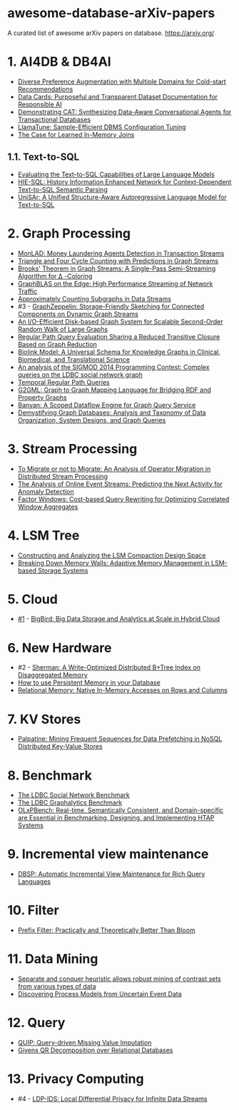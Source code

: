 awesome-database-arXiv-papers
=============================

A curated list of awesome arXiv papers on database. https://arxiv.org/

# 1. AI4DB & DB4AI

- [Diverse Preference Augmentation with Multiple Domains for Cold-start Recommendations](https://arxiv.org/abs/2204.00327)
- [Data Cards: Purposeful and Transparent Dataset Documentation for Responsible AI](https://arxiv.org/abs/2204.01075)
- [Demonstrating CAT: Synthesizing Data-Aware Conversational Agents for Transactional Databases](https://arxiv.org/abs/2203.14144)
- [LlamaTune: Sample-Efficient DBMS Configuration Tuning](https://arxiv.org/abs/2203.05128)
- [The Case for Learned In-Memory Joins](https://arxiv.org/abs/2111.08824)

## 1.1. Text-to-SQL

- [Evaluating the Text-to-SQL Capabilities of Large Language Models](https://arxiv.org/abs/2204.00498)
- [HIE-SQL: History Information Enhanced Network for Context-Dependent Text-to-SQL Semantic Parsing](https://arxiv.org/abs/2203.07376)
- [UniSAr: A Unified Structure-Aware Autoregressive Language Model for Text-to-SQL](https://arxiv.org/abs/2203.07781)


# 2. Graph Processing

- [MonLAD: Money Laundering Agents Detection in Transaction Streams](https://arxiv.org/abs/2201.10051)
- [Triangle and Four Cycle Counting with Predictions in Graph Streams](https://arxiv.org/abs/2203.09572)
- [Brooks' Theorem in Graph Streams: A Single-Pass Semi-Streaming Algorithm for Δ -Coloring](https://arxiv.org/abs/2203.10984)
- [GraphBLAS on the Edge: High Performance Streaming of Network Traffic](https://arxiv.org/abs/2203.13934)
- [Approximately Counting Subgraphs in Data Streams](https://arxiv.org/abs/2203.14225)
- #3 - [GraphZeppelin: Storage-Friendly Sketching for Connected Components on Dynamic Graph Streams](https://arxiv.org/abs/2203.14927)
- [An I/O-Efficient Disk-based Graph System for Scalable Second-Order Random Walk of Large Graphs](https://arxiv.org/abs/2203.16123)
- [Regular Path Query Evaluation Sharing a Reduced Transitive Closure Based on Graph Reduction](https://arxiv.org/abs/2111.06918)
- [Biolink Model: A Universal Schema for Knowledge Graphs in Clinical, Biomedical, and Translational Science](https://arxiv.org/abs/2203.13906)
- [An analysis of the SIGMOD 2014 Programming Contest: Complex queries on the LDBC social network graph](https://arxiv.org/abs/2010.12243)
- [Temporal Regular Path Queries](https://arxiv.org/abs/2107.01241)
- [G2GML: Graph to Graph Mapping Language for Bridging RDF and Property Graphs](https://arxiv.org/abs/2203.06393)
- [Banyan: A Scoped Dataflow Engine for Graph Query Service](https://arxiv.org/abs/2202.12530)
- [Demystifying Graph Databases: Analysis and Taxonomy of Data Organization, System Designs, and Graph Queries](https://arxiv.org/abs/1910.09017)

# 3. Stream Processing

- [To Migrate or not to Migrate: An Analysis of Operator Migration in Distributed Stream Processing](https://arxiv.org/abs/2203.03501)
- [The Analysis of Online Event Streams: Predicting the Next Activity for Anomaly Detection](https://arxiv.org/abs/2203.09619)
- [Factor Windows: Cost-based Query Rewriting for Optimizing Correlated Window Aggregates](https://arxiv.org/abs/2008.12379)

# 4. LSM Tree

- [Constructing and Analyzing the LSM Compaction Design Space](https://arxiv.org/abs/2202.04522)
- [Breaking Down Memory Walls: Adaptive Memory Management in LSM-based Storage Systems](https://arxiv.org/abs/2004.10360)

# 5. Cloud

- [#1](../../issues/1) - [BigBird: Big Data Storage and Analytics at Scale in Hybrid Cloud](https://arxiv.org/abs/2203.11472)

# 6. New Hardware

- #2 - [Sherman: A Write-Optimized Distributed B+Tree Index on Disaggregated Memory](https://arxiv.org/abs/2112.07320)
- [How to use Persistent Memory in your Database](https://arxiv.org/abs/2112.00425)
- [Relational Memory: Native In-Memory Accesses on Rows and Columns](https://arxiv.org/abs/2109.14349)

# 7. KV Stores

- [Palpatine: Mining Frequent Sequences for Data Prefetching in NoSQL Distributed Key-Value Stores](https://arxiv.org/abs/2002.00215)

# 8. Benchmark

- [The LDBC Social Network Benchmark](https://arxiv.org/abs/2001.02299)
- [The LDBC Graphalytics Benchmark](https://arxiv.org/abs/2011.15028)
- [OLxPBench: Real-time, Semantically Consistent, and Domain-specific are Essential in Benchmarking, Designing, and Implementing HTAP Systems](https://arxiv.org/abs/2203.16095)

# 9. Incremental view maintenance

- [DBSP: Automatic Incremental View Maintenance for Rich Query Languages](https://arxiv.org/abs/2203.16684)

# 10. Filter

- [Prefix Filter: Practically and Theoretically Better Than Bloom](https://arxiv.org/abs/2203.17139)

# 11. Data Mining

- [Separate and conquer heuristic allows robust mining of contrast sets from various types of data](https://arxiv.org/abs/2204.00497)
- [Discovering Process Models from Uncertain Event Data](https://arxiv.org/abs/1909.11567)

# 12. Query

- [QUIP: Query-driven Missing Value Imputation](https://arxiv.org/abs/2204.00108)
- [Givens QR Decomposition over Relational Databases](https://arxiv.org/abs/2204.00525)

# 13. Privacy Computing

- #4 - [LDP-IDS: Local Differential Privacy for Infinite Data Streams](https://arxiv.org/abs/2204.00526)
